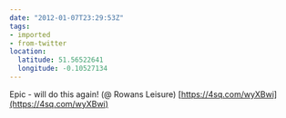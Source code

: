```yaml
---
date: "2012-01-07T23:29:53Z"
tags:
- imported
- from-twitter
location:
  latitude: 51.56522641
  longitude: -0.10527134
---
```

Epic - will do this again! \(@ Rowans Leisure) [https://4sq.com/wyXBwi](https://4sq.com/wyXBwi)
